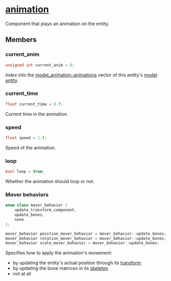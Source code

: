 # [animation](animation.hpp)

Component that plays an animation on the entity.

## Members

### current_anim

```cpp
unsigned int current_anim = 0;
```

Index into the [model_animation::animations](model_animation.md) vector of this entity's [model entity](../../instance/).

### current_time

```cpp
float current_time = 0.f;
```

Current time in the animation.

### speed

```cpp
float speed = 1.f;
```

Speed of the animation.

### loop

```cpp
bool loop = true;
```

Whether the animation should loop or not.

### Mover behaviors

```cpp
enum class mover_behavior {
    update_transform_component,
    update_bones,
    none
};

mover_behavior position_mover_behavior = mover_behavior::update_bones;
mover_behavior rotation_mover_behavior = mover_behavior::update_bones;
mover_behavior scale_mover_behavior = mover_behavior::update_bones;
```

Specifies how to apply the animation's movement:
* by updating the entity's actual position through its [transform](../../core/data/transform.md)
* by updating the bone matrices in its [skeleton](../../skeleton/data/skeleton.md)
* not at all